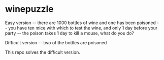 # winepuzzle
Easy version -- there are 1000 bottles of wine and one has been poisoned -- you have ten mice with which to test the wine, and only 1 day before your party -- the poison takes 1 day to kill a mouse, what do you do?

Difficult version -- two of the bottles are poisoned

This repo solves the difficult version.
